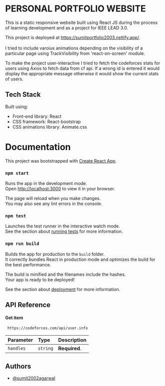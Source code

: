 # PERSONAL PORTFOLIO WEBSITE

This is a static responsive website built using React JS  during the process of learning development and as a project for IEEE LEAD 3.0. 



This project is deployed at https://sumitportfolio2003.netlify.app/.
\
\
I tried to include varoius animations depending on the visibility of a particular page using TrackVisibility from 'react-on-screen' module.

To make the project user-interactive I tried to fetch the codeforces stats for users using Axios to fetch data from cf api.
If a wrong id is entered it would display the appropriate message otherwise it would show the current stats of users.


## Tech Stack


Built using:

- Front-end library: React
- CSS framework: React-bootstrap
- CSS animations library: Animate.css


# Documentation

This project was bootstrapped with [Create React App](https://github.com/facebook/create-react-app).




### `npm start`

Runs the app in the development mode.\
Open [http://localhost:3000](http://localhost:3000) to view it in your browser.

The page will reload when you make changes.\
You may also see any lint errors in the console.

### `npm test`

Launches the test runner in the interactive watch mode.\
See the section about [running tests](https://facebook.github.io/create-react-app/docs/running-tests) for more information.

### `npm run build`

Builds the app for production to the `build` folder.\
It correctly bundles React in production mode and optimizes the build for the best performance.

The build is minified and the filenames include the hashes.\
Your app is ready to be deployed!

See the section about [deployment](https://facebook.github.io/create-react-app/docs/deployment) for more information.
## API Reference


#### Get item

```http
 https://codeforces.com/api/user.info
```

| Parameter | Type     | Description                       |
| :-------- | :------- | :-------------------------------- |
| `handles`      | `string` | **Required**.  |



## Authors

- [@sumit2002agarwal](https://www.github.com/sumit2002agarwal)


